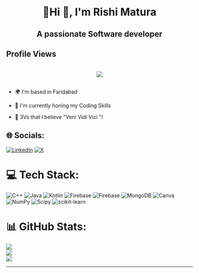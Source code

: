 
<div>
<h1 align="center">💫Hi 👋, I'm Rishi Matura</h1>
<h2 align="center">A passionate Software developer</h2>
</div>


 ## Profile Views <br>
<div align="center">
  <br>
  <img src="https://profile-counter.glitch.me/RishiMatura/count.svg?"  />
</div>
 
 ##
###

- 🌍 I'm based in Faridabad

- 🚀  I'm currently honing my Coding Skills

- 🧠  3Vs that I believe "Veni Vidi Vici "! <br>

###

## 🌐 Socials:<br>
[![LinkedIn](https://img.shields.io/badge/LinkedIn-%230077B5.svg?logo=linkedin&logoColor=white)](https://www.linkedin.com/in/rishi-matura-193711231)        [![X](https://img.shields.io/badge/X-black.svg?logo=X&logoColor=white)](https://twitter.com/Rishimatura) <br>

# 💻 Tech Stack:
![C++](https://img.shields.io/badge/c++-%2300599C.svg?style=for-the-badge&logo=c%2B%2B&logoColor=white) ![Java](https://img.shields.io/badge/java-%23ED8B00.svg?style=for-the-badge&logo=openjdk&logoColor=white) ![Kotlin](https://img.shields.io/badge/kotlin-%237F52FF.svg?style=for-the-badge&logo=kotlin&logoColor=white) ![Firebase](https://img.shields.io/badge/firebase-%23039BE5.svg?style=for-the-badge&logo=firebase) ![Firebase](https://img.shields.io/badge/Firebase-039BE5?style=for-the-badge&logo=Firebase&logoColor=white) ![MongoDB](https://img.shields.io/badge/MongoDB-%234ea94b.svg?style=for-the-badge&logo=mongodb&logoColor=white) ![Canva](https://img.shields.io/badge/Canva-%2300C4CC.svg?style=for-the-badge&logo=Canva&logoColor=white) ![NumPy](https://img.shields.io/badge/numpy-%23013243.svg?style=for-the-badge&logo=numpy&logoColor=white) ![Scipy](https://img.shields.io/badge/SciPy-%230C55A5.svg?style=for-the-badge&logo=scipy&logoColor=%white) ![scikit-learn](https://img.shields.io/badge/scikit--learn-%23F7931E.svg?style=for-the-badge&logo=scikit-learn&logoColor=white)
# 📊 GitHub Stats:
![](https://github-readme-streak-stats.herokuapp.com/?user=RishiMatura&theme=dark&hide_border=false)<br/>
![](https://github-readme-stats.vercel.app/api?username=RishiMatura&theme=dark&hide_border=false&include_all_commits=true&count_private=true)<br/>
![](https://github-readme-stats.vercel.app/api/top-langs/?username=RishiMatura&theme=dark&hide_border=false&include_all_commits=true&count_private=true&layout=compact)



---
<!-- Proudly created with GPRM ( https://gprm.itsvg.in ) -->

